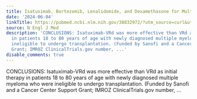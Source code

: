 ```yaml
---
title: Isatuximab, Bortezomib, Lenalidomide, and Dexamethasone for Multiple Myeloma
date: '2024-06-04'
linkTitle: https://pubmed.ncbi.nlm.nih.gov/38832972/?utm_source=curl&utm_medium=rss&utm_campaign=pubmed-2&utm_content=1LIK-026Y9bjRE4xDQ231BSa89BnY4O2Rfi-9WXQd8C31C6cqE&fc=20211015124055&ff=20240604181823&v=2.18.0.post9+e462414
source: N Engl J Med
description: 'CONCLUSIONS: Isatuximab-VRd was more effective than VRd as initial therapy
  in patients 18 to 80 years of age with newly diagnosed multiple myeloma who were
  ineligible to undergo transplantation. (Funded by Sanofi and a Cancer Center Support
  Grant; IMROZ ClinicalTrials.gov number, ...'
disable_comments: true
---
```

CONCLUSIONS: Isatuximab-VRd was more effective than VRd as initial therapy in patients 18 to 80 years of age with newly diagnosed multiple myeloma who were ineligible to undergo transplantation. (Funded by Sanofi and a Cancer Center Support Grant; IMROZ ClinicalTrials.gov number, ...